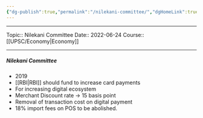 ```yaml
---
{"dg-publish":true,"permalink":"/nilekani-committee/","dgHomeLink":true,"dgPassFrontmatter":false}
---
```


----
Topic:: Nilekani Committee
Date:: 2022-06-24
Course:: [[UPSC/Economy|Economy]] 

----

##### Nilekani Committee 
- 2019 
- [[RBI|RBI]] should fund to increase card payments
- For increasing digital ecosystem 
- Merchant Discount rate -> 15 basis point 
- Removal of transaction cost on digital payment 
- 18% import fees on POS to be abolished. 


